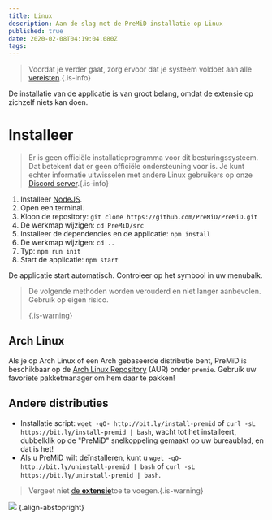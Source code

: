 ```yaml
---
title: Linux
description: Aan de slag met de PreMiD installatie op Linux
published: true
date: 2020-02-08T04:19:04.080Z
tags:
---
```


> Voordat je verder gaat, zorg ervoor dat je systeem voldoet aan alle [vereisten](/install/requirements).{.is-info}

De installatie van de applicatie is van groot belang, omdat de extensie op zichzelf niets kan doen.

# Installeer
> Er is geen officiële installatieprogramma voor dit besturingssysteem. Dat betekent dat er geen officiële ondersteuning voor is. Je kunt echter informatie uitwisselen met andere Linux gebruikers op onze [Discord server](https://discord.gg/premid/).{.is-info}

1. Installeer [NodeJS](https://nodejs.org/en/).
2. Open een terminal.
3. Kloon de repository: `git clone https://github.com/PreMiD/PreMiD.git`
4. De werkmap wijzigen: `cd PreMiD/src`
5. Installeer de dependencies en de applicatie: `npm install`
6. De werkmap wijzigen: `cd ..`
7. Typ: `npm run init`
8. Start de applicatie: `npm start`

De applicatie start automatisch. Controleer op het symbool in uw menubalk.

> De volgende methoden worden verouderd en niet langer aanbevolen. Gebruik op eigen risico. 
> 
> {.is-warning}

## Arch Linux
Als je op Arch Linux of een Arch gebaseerde distributie bent, PreMiD is beschikbaar op de [Arch Linux Repository](https://aur.archlinux.org/packages/premid/) (AUR) onder `premie`. Gebruik uw favoriete pakketmanager om hem daar te pakken!

## Andere distributies
- Installatie script: `wget -qO- http://bit.ly/install-premid` of `curl -sL https://bit.ly/install-premid | bash`, wacht tot het installeert, dubbelklik op de "PreMiD" snelkoppeling gemaakt op uw bureaublad, en dat is het!
- Als u PreMiD wilt deïnstalleren, kunt u `wget -qO- http://bit.ly/uninstall-premid | bash` of `curl -sL https://bit.ly/uninstall-premid | bash`.

> Vergeet niet [de **extensie**](/install)toe te voegen.{.is-warning}

![](https://a.icons8.com/TqgWTTfw/Oy7xHF/svg.svg) {.align-abstopright}